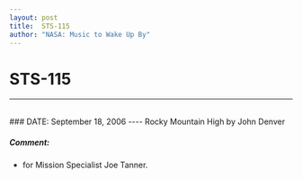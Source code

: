 ```yaml
---
layout: post
title:  STS-115
author: "NASA: Music to Wake Up By"
---
```


# STS-115
----
<br/>
### DATE: September 18, 2006
----
Rocky Mountain High by John Denver

##### Comment:
* for Mission Specialist Joe Tanner.
